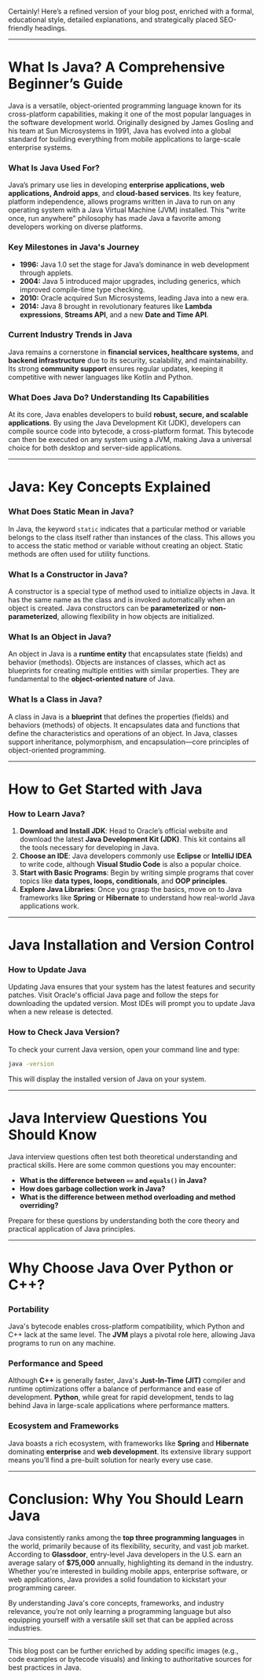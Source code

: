 Certainly! Here’s a refined version of your blog post, enriched with a formal, educational style, detailed explanations, and strategically placed SEO-friendly headings.

---

# What Is Java? A Comprehensive Beginner’s Guide

Java is a versatile, object-oriented programming language known for its cross-platform capabilities, making it one of the most popular languages in the software development world. Originally designed by James Gosling and his team at Sun Microsystems in 1991, Java has evolved into a global standard for building everything from mobile applications to large-scale enterprise systems.

### What Is Java Used For?
Java’s primary use lies in developing **enterprise applications, web applications, Android apps**, and **cloud-based services**. Its key feature, platform independence, allows programs written in Java to run on any operating system with a Java Virtual Machine (JVM) installed. This "write once, run anywhere" philosophy has made Java a favorite among developers working on diverse platforms.

### Key Milestones in Java's Journey
- **1996:** Java 1.0 set the stage for Java’s dominance in web development through applets.
- **2004:** Java 5 introduced major upgrades, including generics, which improved compile-time type checking.
- **2010:** Oracle acquired Sun Microsystems, leading Java into a new era.
- **2014:** Java 8 brought in revolutionary features like **Lambda expressions**, **Streams API**, and a new **Date and Time API**.

### Current Industry Trends in Java
Java remains a cornerstone in **financial services, healthcare systems**, and **backend infrastructure** due to its security, scalability, and maintainability. Its strong **community support** ensures regular updates, keeping it competitive with newer languages like Kotlin and Python.

### What Does Java Do? Understanding Its Capabilities
At its core, Java enables developers to build **robust, secure, and scalable applications**. By using the Java Development Kit (JDK), developers can compile source code into bytecode, a cross-platform format. This bytecode can then be executed on any system using a JVM, making Java a universal choice for both desktop and server-side applications.

---

# Java: Key Concepts Explained

### What Does Static Mean in Java?
In Java, the keyword `static` indicates that a particular method or variable belongs to the class itself rather than instances of the class. This allows you to access the static method or variable without creating an object. Static methods are often used for utility functions.

### What Is a Constructor in Java?
A constructor is a special type of method used to initialize objects in Java. It has the same name as the class and is invoked automatically when an object is created. Java constructors can be **parameterized** or **non-parameterized**, allowing flexibility in how objects are initialized.

### What Is an Object in Java?
An object in Java is a **runtime entity** that encapsulates state (fields) and behavior (methods). Objects are instances of classes, which act as blueprints for creating multiple entities with similar properties. They are fundamental to the **object-oriented nature** of Java.

### What Is a Class in Java?
A class in Java is a **blueprint** that defines the properties (fields) and behaviors (methods) of objects. It encapsulates data and functions that define the characteristics and operations of an object. In Java, classes support inheritance, polymorphism, and encapsulation—core principles of object-oriented programming.

---

# How to Get Started with Java

### How to Learn Java?
1. **Download and Install JDK**: Head to Oracle’s official website and download the latest **Java Development Kit (JDK)**. This kit contains all the tools necessary for developing in Java.
2. **Choose an IDE**: Java developers commonly use **Eclipse** or **IntelliJ IDEA** to write code, although **Visual Studio Code** is also a popular choice.
3. **Start with Basic Programs**: Begin by writing simple programs that cover topics like **data types, loops, conditionals**, and **OOP principles**.
4. **Explore Java Libraries**: Once you grasp the basics, move on to Java frameworks like **Spring** or **Hibernate** to understand how real-world Java applications work.

---

# Java Installation and Version Control

### How to Update Java
Updating Java ensures that your system has the latest features and security patches. Visit Oracle's official Java page and follow the steps for downloading the updated version. Most IDEs will prompt you to update Java when a new release is detected.

### How to Check Java Version?
To check your current Java version, open your command line and type:
```bash
java -version
```
This will display the installed version of Java on your system.

---

# Java Interview Questions You Should Know

Java interview questions often test both theoretical understanding and practical skills. Here are some common questions you may encounter:

- **What is the difference between `==` and `equals()` in Java?**
- **How does garbage collection work in Java?**
- **What is the difference between method overloading and method overriding?**

Prepare for these questions by understanding both the core theory and practical application of Java principles.

---

# Why Choose Java Over Python or C++?

### Portability
Java's bytecode enables cross-platform compatibility, which Python and C++ lack at the same level. The **JVM** plays a pivotal role here, allowing Java programs to run on any machine.

### Performance and Speed
Although **C++** is generally faster, Java's **Just-In-Time (JIT)** compiler and runtime optimizations offer a balance of performance and ease of development. **Python**, while great for rapid development, tends to lag behind Java in large-scale applications where performance matters.

### Ecosystem and Frameworks
Java boasts a rich ecosystem, with frameworks like **Spring** and **Hibernate** dominating **enterprise** and **web development**. Its extensive library support means you’ll find a pre-built solution for nearly every use case.

---

# Conclusion: Why You Should Learn Java

Java consistently ranks among the **top three programming languages** in the world, primarily because of its flexibility, security, and vast job market. According to **Glassdoor**, entry-level Java developers in the U.S. earn an average salary of **$75,000** annually, highlighting its demand in the industry. Whether you're interested in building mobile apps, enterprise software, or web applications, Java provides a solid foundation to kickstart your programming career.

By understanding Java's core concepts, frameworks, and industry relevance, you’re not only learning a programming language but also equipping yourself with a versatile skill set that can be applied across industries. 

---

This blog post can be further enriched by adding specific images (e.g., code examples or bytecode visuals) and linking to authoritative sources for best practices in Java.
